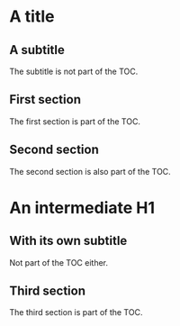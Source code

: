 # A title
## A subtitle

The subtitle is not part of the TOC.

## First section

The first section is part of the TOC.

## Second section

The second section is also part of the TOC.

# An intermediate H1
## With its own subtitle

Not part of the TOC either.

## Third section

The third section is part of the TOC.

